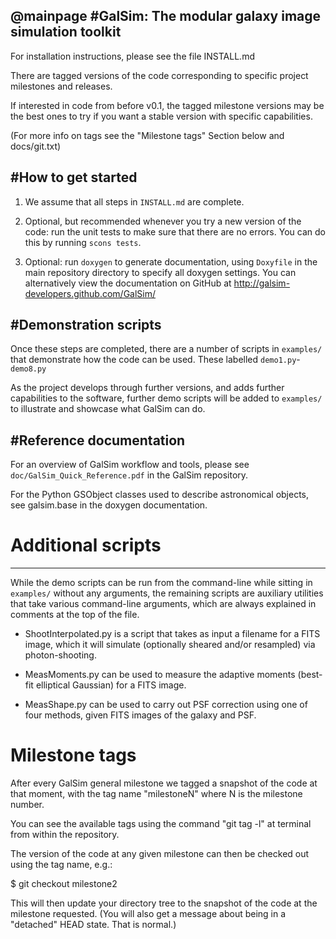 @mainpage
#GalSim: The modular galaxy image simulation toolkit
----------------------------------------------------

For installation instructions, please see the file INSTALL.md  

There are tagged versions of the code corresponding to specific project 
milestones and releases.  

If interested in code from before v0.1, the tagged milestone versions may be the
best ones to try if you want a stable version with specific capabilities.  

(For more info on tags see the "Milestone tags" Section below and docs/git.txt)


#How to get started
-------------------

1. We assume that all steps in `INSTALL.md` are complete.

2. Optional, but recommended whenever you try a new version of the code: run the
unit tests to make sure that there are no errors.  You can do this by running
`scons tests`.

3. Optional: run `doxygen` to generate documentation, using `Doxyfile` in the
main repository directory to specify all doxygen settings.  You can 
alternatively view the documentation on GitHub at 
http://galsim-developers.github.com/GalSim/


#Demonstration scripts
----------------------

Once these steps are completed, there are a number of scripts in `examples/` 
that demonstrate how the code can be used.  These labelled `demo1.py`-`demo8.py`

As the project develops through further versions, and adds further
capabilities to the software, further demo scripts will be added to `examples/`
to illustrate and showcase what GalSim can do.


#Reference documentation
------------------------

For an overview of GalSim workflow and tools, please see 
`doc/GalSim_Quick_Reference.pdf` in the GalSim repository.

For the Python GSObject classes used to describe astronomical objects, see 
galsim.base in the doxygen documentation.


# Additional scripts
--------------------
While the demo scripts can be run from the command-line while sitting in
`examples/` without any arguments, the remaining scripts are auxiliary utilities
that take various command-line arguments, which are always explained in comments
at the top of the file.

* ShootInterpolated.py is a script that takes as input a filename for a FITS
image, which it will simulate (optionally sheared and/or resampled) via
photon-shooting.

* MeasMoments.py can be used to measure the adaptive moments (best-fit
elliptical Gaussian) for a FITS image.

* MeasShape.py can be used to carry out PSF correction using one of four
methods, given FITS images of the galaxy and PSF.


# Milestone tags

After every GalSim general milestone we tagged a snapshot of the code at that 
moment, with the tag name "milestoneN" where N is the milestone number.

You can see the available tags using the command "git tag -l" at terminal from 
within the repository.

The version of the code at any given milestone can then be checked out using the
tag name, e.g.:

$ git checkout milestone2

This will then update your directory tree to the snapshot of the code at the 
milestone requested.  (You will also get a message about being in a "detached" 
HEAD state.  That is normal.)
